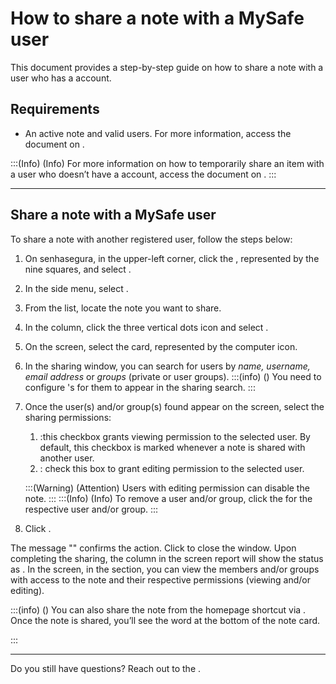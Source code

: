 # How to share a note with a MySafe user 

This document provides a step-by-step guide on how to share a note with a user who has a  account. 

## Requirements

* An active note and valid users. For more information, access the document on .

:::(Info) (Info)
For more information on how to temporarily share an item with a user who doesn’t  have a  account, access the document on .
:::
***

## Share a note with a MySafe user
To share a note with another registered  user, follow the steps below:


1. On senhasegura, in the upper-left corner, click the , represented by the nine squares, and select .
2. In the side menu, select .
3. From the list, locate the note you want to share.
4. In the  column, click the three vertical dots icon and select .
5. On the  screen, select the  card, represented by the computer icon.
6. In the sharing window, you can search for users by *name, username, email address* or *groups* (private or user groups).
    :::(info) ()
    You need to configure 's  for them to appear in the sharing search.
    :::
7. Once the user(s) and/or group(s) found appear on the  screen, select the sharing permissions:   
    1. :this checkbox grants viewing permission to the selected user. By default, this checkbox is marked whenever a note is shared with another user.
    2. : check this box to grant editing permission to the selected user.

   
    :::(Warning) (Attention)
    Users with editing permission can disable the note.
    :::
    :::(Info) (Info)
    To remove a user and/or group, click the  for the respective user and/or group.
    :::
        
8. Click .

The message "" confirms the action. Click  to close the window.
Upon completing the sharing, the  column in the  screen report will show the status as .
In the  screen, in the  section, you can view the members and/or groups with access to the note and their respective permissions (viewing and/or editing).

:::(info) ()
You can also share the note from the  homepage shortcut via .
Once the note is shared, you’ll  see the word  at the bottom of the note card.

:::
***


Do you still have questions? Reach out to the .